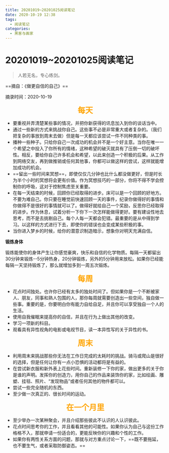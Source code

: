 ```yaml
---
title: 20201019~20201025阅读笔记
date: 2020-10-19 12:38
tags:
  - 阅读笔记
categories:
  - 黑客与画家
---
```


# 20201019~20201025阅读笔记

> 人若无名，专心练剑。

==摘自：《做更自信的自己》==

摘录时间：2020-10-19 

<center><strong><font color="orange" size="5">每天</font></strong></center>

- 要重视并弄清楚某些事的情况，并把你新获得的讯息加入到你的谈话当中。
- 通过一些新的方式来挑战你自己。这些事不必是非常重大或者复杂的。（我们把复杂的事放到周末去做）但是每一天都应该尝试一件不同种类的事。
- 播种一些种子。只给你自己一次成功的机会并不是一个好主意。当你在唯一一个希望之中投入了你所有的情绪，这种希望的破灭就具有了压倒一切的破坏性。相反，要给你自己许多机会和希望，以此来创造一个积极的后果。从工作到网络交友，再到做推销或任何其他事，你都可以做这样的尝试，这样就能增加成功的机会。
- ==留出一些时间来冥想==，即使仅仅几分钟也比什么都没做更好，但是时长为半个小时的冥想将会更有价值。作为冥想技巧的一部分，你将不得不学会控制你的呼吸，这对于控制焦虑至关重要。
- 在每一天结束的时候，回顾你已经取得的进步。床可以是一个回顾的好地方。不要为难自己。你只要在睡觉前快速回顾一天的事件，纪录你做得好的事情和你做得不是很好的事情就可以了。做得好就给自己一个奖励，反思你已经取得的进步。作为休息，试着分析一下你下一次怎样能做得更好。要有建设性地去思考，而不是去挑剔自己。每个人每一天都会犯错。最重要的是从中得到学习。以这样的方式进行下去，即使你的错误也会变成某些积极的事。
- 当你进入梦乡的时候，给你的潜意识制造暗示，想象你对明天充满自信。

**锻炼身体**

锻炼能使你的身体产生让你感觉豪爽，快乐和自信的化学物质。每隔一天都留出30分钟来锻炼--5分钟热身，20分钟锻炼，另外的5分钟用来放松。如果你已经能每隔一天坚持锻炼了，那么就增加多到一周五次锻炼。

<center><strong><font color="orange" size="5">每周</font></strong></center>

- 花点时间独处。也许你已经有太多的独处时间了。但如果你是一个不断被家人、朋友，同事和熟人包围的人，那你每周就需要创造出一些空间，独自做一些事。重要的是，你要明白你有能力自给自足，并且你可以享受独自一个人的生活。
- 使用自我催眠来提高你的自信，并且在行为上做出其他的改变。
- 学习一项新的科目。
- 观看具有异性视角的电影或电视节目，读一本异性写的关于异性的书。

<center><strong><font color="orange" size="5">周末</font></strong></center>

- 利用周末来挑战那些你无法在工作日完成的太耗时的挑战。骑马或爬山是很好的选择，但是任何让你有一点小恐惧的活动都将是有益的。
- 在尝试新衣服和新外表上花些时间。重新装修一下你的家，做出更多的关于你是谁的声明。发挥你的创造力，用你自己的作品来装饰你的家，比如绘画、雕塑、挂毯、照片、“发现物品”或者任何其他的物件都可以。
- 尝试一些完全随机的东西。
- 至少做一次真正的、很长时间的运动。


<center><strong><font color="orange" size="5">在一个月里</font></strong></center>

- 至少举办一次某种聚会，并且介绍那些彼此不认识的人认识彼此。
- 花点时间思考你的工作，并且看看其他的可能性。如果你认为自己与这份工作格格不入，那就申请一份适合的，更能反映你的兴趣和个性的工作。
- 如果你有两性关系方面的问题，那就与对方重点讨论一下，==既不要拖延，也不要生气，或者采取防御姿态。==

